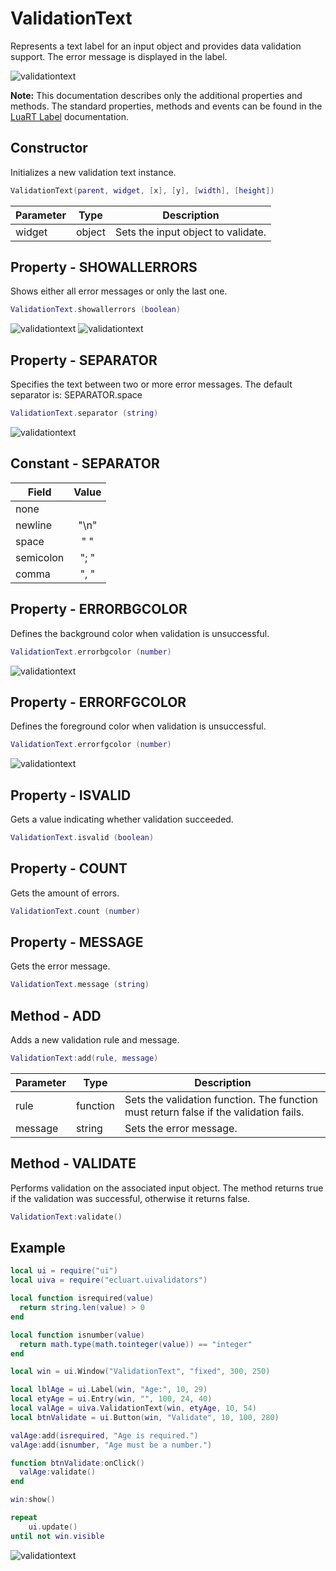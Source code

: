 # ValidationText

Represents a text label for an input object and provides data validation support.
The error message is displayed in the label.

![validationtext](/docs/validationtext/validationtext01.png)

**Note:**
This documentation describes only the additional properties and methods.
The standard properties, methods and events can be found in the [LuaRT Label](https://www.luart.org/doc/ui/Label.html) documentation.

## Constructor

Initializes a new validation text instance.

```Lua
ValidationText(parent, widget, [x], [y], [width], [height])
```

Parameter | Type | Description
---|---|---
widget | object | Sets the input object to validate.

## Property - SHOWALLERRORS

Shows either all error messages or only the last one.

```Lua
ValidationText.showallerrors (boolean)
```

![validationtext](/docs/validationtext/validationtext02.png)
![validationtext](/docs/validationtext/validationtext03.png)

## Property - SEPARATOR

Specifies the text between two or more error messages. The default separator is: SEPARATOR.space

```Lua
ValidationText.separator (string)
```

![validationtext](/docs/validationtext/validationtext05.png)

## Constant - SEPARATOR

Field | Value
---|:---:
none |
newline | "\n"
space | " "
semicolon | "; "
comma | ", "

## Property - ERRORBGCOLOR

Defines the background color when validation is unsuccessful.

```Lua
ValidationText.errorbgcolor (number)
```

![validationtext](/docs/validationtext/validationtext06.png)

## Property - ERRORFGCOLOR

Defines the foreground color when validation is unsuccessful.

```Lua
ValidationText.errorfgcolor (number)
```

![validationtext](/docs/validationtext/validationtext06.png)

## Property - ISVALID

Gets a value indicating whether validation succeeded.

```Lua
ValidationText.isvalid (boolean)
```

## Property - COUNT

Gets the amount of errors.

```Lua
ValidationText.count (number)
```

## Property - MESSAGE

Gets the error message.

```Lua
ValidationText.message (string)
```

## Method - ADD

Adds a new validation rule and message.

```Lua
ValidationText:add(rule, message)
```

Parameter | Type | Description
---|---|---
rule | function | Sets the validation function. The function must return false if the validation fails.
message | string | Sets the error message.

## Method - VALIDATE

Performs validation on the associated input object. The method returns true if the validation was successful, otherwise it returns false.

```Lua
ValidationText:validate()
```

## Example

```Lua
local ui = require("ui")
local uiva = require("ecluart.uivalidators")

local function isrequired(value)
  return string.len(value) > 0
end

local function isnumber(value)
  return math.type(math.tointeger(value)) == "integer"
end

local win = ui.Window("ValidationText", "fixed", 300, 250)

local lblAge = ui.Label(win, "Age:", 10, 29)
local etyAge = ui.Entry(win, "", 100, 24, 40)
local valAge = uiva.ValidationText(win, etyAge, 10, 54)
local btnValidate = ui.Button(win, "Validate", 10, 100, 280)

valAge:add(isrequired, "Age is required.")
valAge:add(isnumber, "Age must be a number.")

function btnValidate:onClick()
  valAge:validate()
end

win:show()

repeat
    ui.update()
until not win.visible
```

![validationtext](/docs/validationtext/validationtext01.png)
